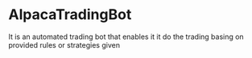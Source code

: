 # AlpacaTradingBot
It is an automated trading bot that enables it it do the trading basing on provided rules or strategies given
